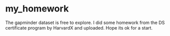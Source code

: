 # my_homework
The gapminder dataset is free to explore. I did some homework from the DS certificate program by HarvardX and uploaded. Hope its ok for a start.

